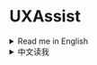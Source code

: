 # UXAssist

<details>
<summary>Read me in English</summary>

#### Some functions and patches for better user experience

## Usage

* Press `` Alt+`(BackQuote) `` to call up the config panel. You can change the shortcut on the panel.
* There are also buttons on title screen and planet minimap area to call up the config panel.
* Patches:
  + Strict hotkey dectection for build menu, thus building hotkeys(0~9, F1~F10, X, U) are not triggered while holding Ctrl/Alt/Shift.
  + Fix a bug that warning popup on `Veins Utilization` upgraded to level 8000+
  + Sort blueprint structures before saving, to reduce generated blueprint data size a little
  + Increase maximum count of Metadata Instantiations to 20000 (from 2000)
  + Increase capacity of player order queue to 128 (from 16)
  + Enable `Hide UI` function(`F11` by default) while on Star Map view
  + Append mod profile name to game window title, if using mod managers (`Thunderstore Mod Manager` or `r2modman`).
* Features:
  + General
    - Enable game window resize
    - Remember window position and size on last exit
    - Convert Peace-Mode saves to Combat-Mode on loading
    - Scale up mouse cursor
      - Note: This will enable software cursor mode, which may cause mouse movement lag on heavy load.
    - Mod manager profile based save folder
      - Save files are stored in `Save\<ProfileName>` folder.
      - Will use original save location if matching default profile name.
    - Mod manager profile based option
      - Option file is stored as `Options\<ProfileName>.xml`.
    - Logical Frame Rate
      - This will change game running speed, down to 0.1x slower and up to 10x faster.
      - A pair of shortcut keys (`-` and `+`) to change the logical frame rate by -0.5x and +0.5x.
      - Note:
        - High logical frame rate is not guaranteed to be stable, especially when factories are under heavy load.
        - This will not affect some game animations.
        - When set game speed in mod `Auxilaryfunction`, this feature will be disabled.
        - When mod `BulletTime` is installed, this feature will be hidden, but patch `BulletTime`'s speed control, to make its maximum speed 10x.
    - Set process priority
    - Set enabled CPU threads
    - Increase maximum count of Metadata Instantiations to 20000 (from 2000)
    - Increase capacity of player order queue to 128 (from 16)
    - Starmap view:
      - Add a star name filter, you can filter displayed star names by ores or planet types now.
      - Add a dropdown box to show all stars' distance and/or planet count.
  + Factory
    - Sunlight at night
    - Remove some build conditions
    - Remove build count and range limit
    - Larger area for upgrade and dismantle(30x30 at max)
    - Larger area for terraform(30x30 at max)
    - Off-grid building and stepped rotation
    - Cut conveyor belt
      - Press shortcut key to cut conveyor belt under cursor.
      - The default shortcut key is Alt+X, you can set it in system options panel.
    - Treat stack items as single in monitor components
    - Quick build and dismantle stacking labs/storages/tanks
    - Fast fill in to and take out from tanks
      - You can set multiplier for tanks' operation speed
      - This affects manually fill in to and/or take out from tanks, as well as transfer from upper to lower level.
    - Protect veins from exhaustion
      - By default, the vein amount is protected at 100, and oil speed is protected at 1.0/s, you can set them yourself in config file.
      - When reach the protection value, veins/oils steeps will not be mined/extracted any longer.
      - Close this function to resume mining and pumping, usually when you have enough level on `Veins Utilization`
    - Do not render factory entities (except belts and sorters)
      - This also makes players click though factory entities but belts and sorters
    - Drag building power poles in maximum connection range
    - Dismantle blueprint selected buildings
      - Press shortcut key in blueprint copy mode to dismantle selected buildings.
      - The default shortcut key is Ctrl+X, you can set it in system options panel.
    - Re-intialize planet (without reseting veins)
    - Quick dismantle all buildings (without drops)
    - Quick build Orbital Collectors
    - Belt signals for buy out dark fog items automatically
      - 6 belt signals are added to the signal panel, which can be used to buy out dark fog items automatically.
      - Generated items are stacked in 4 items.
      - Exchange ratio is following the original game design, aka:
        - 1 Metaverse = 20 Dark Fog Matrices
        - 1 Metaverse = 60 Engery Shards
        - 1 Metaverse = 30 Silicon-based Neurons
        - 1 Metaverse = 30 Negentropy Singularities
        - 1 Metaverse = 30 Matter Recombinators
        - 1 Metaverse = 10 Core Elements
    - Tweak building buffer
      - Factory recipe buffer formula: take the larger value between `Assembler buffer time multiplier(in seconds) * items needed per second` and `Assembler buffer minimum multiplier * items needed per recipe`
        - `Assembler buffer time multiplier(in seconds)`: Range 2-10, default is 4 (same as game)
        - `Assembler buffer minimum multiplier`: Range 2-10, default is 2 (same as game)
      - Matrix Lab assembly mode formula: Default buffer is `Buffer count for assembling in labs`, when using Self-evolution Lab, if recipe's original production time is not greater than 9 seconds, add `Extra buffer count for Self-evolution Labs` * (`Lab speed` - 1)
        - `Buffer count for assembling in labs`: Range 2-20, default is 6 (same as game)
        - `Extra buffer count for Self-evolution Labs`: Range 1-10, default is 3 (same as game)
      - `Buffer count for researching in labs`: Range 2-20, default is 10 (same as game)
      - `Ray Receiver Graviton Lens buffer count`: Range 1-20, default is 1 (game default is 20)
      - `Ejector Solar Sails buffer count`: Range 5-400 (step by 5), default is 20 (same as game)
      - `Silo Rockets buffer count`: Range 1-20, default is 20 (same as game)
  + Logistics
    - Enhanced control for logistic storage capacities
      - Logistic storage capacities are not scaled on upgrading `Logistics Carrier Capacity`, if they are not set to maximum capacity or already greater than maximum capacity.
      - You can use arrow keys to adjust logistic storage capacities gracefully.
    - Logistics Control Panel Improvement
      - Auto apply filter with item under mouse cursor while opening the panel
      - Quick-set item filter while right-clicking item icons in storage list on the panel
    - Allow overflow for Logistic Stations and Advanced Mining Machines
      - Allow overflow when trying to insert in-hand items
      - Allow `Enhanced control for logistic storage capacities` to exceed tech capacity limits
      - Remove logistic strorage capacity limit check on loading game
    - Real-time logistic stations info panel
    - Auto-config logistic stations
      - Auto-config buildings include: Logistics Distributor, PLS, ILS, Advanced Mining Machine
  + Player/Mecha
    - Unlimited interactive range
    - Enable player actions in globe view
    - Hide tips for soil piles changes
    - Enhanced count control for hand-make
    - Shortcut keys for showing stars' name
      - Add a shortcut key to always show all star names in starmap when holding, default is `Alt`
      - Add a shortcut key to toggle between three star name display states in starmap: `Original state`, `Show all names`, `Hide all names`, default is `Tab`, will restore to original state when closing starmap
    - Auto navigation on sailings
      - It keeps Icarus on course to the target planet
      - It will try to bypass any obstacles(planets, stars or dark-fog hives) on the way
      - Furthermore, you can set a shortcut key in the system options window, which is used to toggle `Auto-cruise` that enables flying to targeted planets fully automatically.
        - Auto-cruise will start when you select a planet as target
        - It will use warper to fly to the target planet if the planet is too far away, the range can be configured.
        - It will speed down when approaching the target planet, to avoid overshooting
  + Dyson Sphere
    - Stop ejectors when available nodes are all filled up
    - Construct only structure points but frames
    - Re-initialize Dyson Spheres
    - Quick dismantle Dyson Shells
    - Dyson Sphere "Auto Fast Build" speed multiplier
      - Note: this only applies to `Dyson Sphere "Auto Fast Build"` in sandbox mode
  + Tech
    - Restore upgrades of `Sorter Cargo Stacking` on panel
    - Set `Sorter Cargo Stacking` to unresearched state
    - Buy out techs with their prerequisites
      - This enables batch buying out techs with their prerequisites. Buy-out button is shown for all locked techs/upgrads.
  + Combat
    - Open Dark Fog Communicator anywhere

## Notes

* Please upgrade `BepInEx` 5.4.21 or later if using with [BlueprintTweaks](https://dsp.thunderstore.io/package/kremnev8/BlueprintTweaks/) to avoid possible conflicts.
  + You can download `BepInEx` [here](https://github.com/bepinex/bepinex/releases/latest)(choose x64 edition).
  + If using with r2modman, you can upgrade `BepInEx` by clicking `Settings` -> `Browse profile folder`, then extract downloaded zip to the folder and overwrite existing files.

## CREDITS

* [Dyson Sphere Program](https://store.steampowered.com/app/1366540): The great game
* [Multifunction_mod](https://github.com/blacksnipebiu/Multifunction_mod): Some cheat functions
* [LSTM](https://github.com/hetima/DSP_LSTM) & [PlanetFinder](https://github.com/hetima/DSP_PlanetFinder): UI implementations
* [OffGridConstruction](https://github.com/Velociraptor115-DSPModding/OffGridConstruction): Off-grid building & stepped rotation implementations
* [CruiseAssist](https://dsp.thunderstore.io/package/tanu/CruiseAssist/) and its extension [AutoPilot](https://dsp.thunderstore.io/package/tanu/AutoPilot/): `Auto navigation on sailings` and `Auto-cruise` implementations

</details>

<details>
<summary>中文读我</summary>

#### 一些提升用户体验的功能和补丁

## Bug反馈
* QQ群：372754090

## 使用说明

* 按 `` Alt+`(反引号) `` 键呼出主面板，可以在面板上修改快捷键。
* 标题界面和行星小地图旁也有按钮呼出主面板。
* 补丁：
  + 更严格的建造菜单热键检测，因此在按住Ctrl/Alt/Shift时不再会触发建造热键(0~9, F1~F10, X, U)
  + 修复了`矿物利用`升级到8000级以上时弹出警告的bug
  + 保存蓝图前对建筑进行排序，以减少生成的蓝图数据大小
  + 将元数据提取的最大数量增加到20000(原来为2000)
  + 将玩家指令队列的容量增加到128(原来为16)
  + 在星图视图中启用`隐藏UI`功能(默认按键为`F11`)
  + 如果使用mod管理器(`Thunderstore Mod Manager`或`r2modman`)启动游戏，在游戏窗口标题中追加mod配置档案名
* 功能：
  + 通用
    - 可调整游戏窗口大小(可最大化和拖动边框)
    - 记住上次退出时的窗口位置和大小
    - 在加载和平模式存档时将其转换为战斗模式
    - 放大鼠标指针
      - 注意：这将启用软件指针模式，可能会在CPU负载较重时导致鼠标移动延迟
    - 基于mod管理器配置档案名的存档文件夹
      - 存档文件会存储在`Save\<ProfileName>`文件夹中
      - 如果匹配默认配置档案名则使用原始存档位置
    - 基于mod管理器配置档案名的选项文件
      - 选项文件存储为`Options\<ProfileName>.xml`
    - 逻辑帧倍率
      - 这将改变游戏运行速度，最慢0.1倍，最快10倍
      - 设置了一对快捷键(`-`和`+`)，可以-/+0.5倍改变逻辑帧倍率
      - 注意：
        - 高逻辑帧倍率不能保证稳定性，特别是在工厂负载较重时
        - 这不会影响一些游戏动画
        - 当在`Auxilaryfunction`mod中设置游戏速度时，此功能将被禁用
        - 当安装了`BulletTime`mod时，此功能将被隐藏，但会对`BulletTime`的速度控制打补丁，使其最大速度变为10倍
    - 设置进程优先级
    - 设置使用的CPU线程
    - 将元数据提取的最大数量增加到20000(原来为2000)
    - 将玩家指令队列的容量增加到128(原来为16)
    - 星图：
      - 添加星系名过滤器，现在可以按矿物或行星类型过滤显示的星系名
      - 添加了一个下拉框用以切换显示所有星系的距离和/或行星数量
  + 工厂
    - 夜间日光灯
    - 移除部分不影响游戏逻辑的建造条件
    - 范围升级和拆除的最大区域扩大(最大30x30)
    - 范围铺设地基的最大区域扩大(最大30x30)
    - 脱离网格建造以及小角度旋转
    - 切割传送带
      - 按快捷键切割光标位置的传送带
      - 默认快捷键是Alt+X，可以在系统选项面板中设置
    - 在流速计中将堆叠物品视为单个物品
    - 快速建造和拆除堆叠研究站/储物仓/储液罐
    - 储液罐快速注入和抽取液体
      - 你可以设置储液罐操作速度的倍率
      - 影响手动注入和抽取，以及从储液罐上层传输到下层的速度
    - 保护矿脉不会耗尽
      - 默认矿脉数量保护在100，采油速保护在1.0/s，你可以在配置文件中自行设置。
      - 当达到保护值时，矿脉和油井将不再被开采。
      - 关闭此功能以恢复开采，一般是当你在`矿物利用`上有足够的等级时。
    - 不渲染工厂建筑实体(除了传送带和分拣器)
      - 这也使玩家可以点穿工厂实体直接点到传送带和分拣器
    - 拖动建造电线杆时自动使用最大连接距离间隔
    - 拆除蓝图选中的建筑
      - 在蓝图复制模式下按快捷键拆除选中的建筑
      - 默认快捷键是Ctrl+X，可以在系统选项面板中设置
    - 初始化本行星（不重置矿脉）
    - 快速拆除所有建筑（不掉落）
    - 快速建造轨道采集器
    - 用于自动购买黑雾物品的传送带信号
      - 在信号面板上添加了6个传送带信号，可以用于自动购买黑雾道具。
      - 生成的物品堆叠数为4。
      - 兑换比率遵循原始游戏设计，即：
        - 1个元宇宙 = 20个黑雾矩阵
        - 1个元宇宙 = 60个能量碎片
        - 1个元宇宙 = 30个硅基神经元
        - 1个元宇宙 = 30个负熵奇点
        - 1个元宇宙 = 30个物质重组器
        - 1个元宇宙 = 10个核心素
    - 调整建筑输入缓冲
      - 工厂配方计算公式，在`工厂配方缓冲时间倍率秒数x每秒需要的原料数量`和`工厂配方缓冲最小倍率x每生产一次配方需要的原料数量`中取更大的那个值
        - `工厂配方缓冲时间倍率(秒)`：范围2-10，默认为4(同游戏)
        - `工厂配方缓冲最小倍率`：范围2-10，默认为2(同游戏)
      - 研究站矩阵合成模式计算公式，默认缓存`研究站矩阵合成模式缓存数量`个，当使用自演化研究站时，如果配方的原始生产时间不大于9秒，则增加`自演化研究站矩阵额外缓冲数量`*(`研究站速度倍率`-1)
        - `研究站矩阵合成模式缓存数量`：范围2-20，默认为6(同游戏)
        - `自演化研究站矩阵额外缓冲数量`：范围1-10，默认为3(同游戏)
      - `研究站科研模式缓存数量`：范围2-20，默认为10(同游戏)
      - `射线接收器透镜缓冲数量`：范围1-20，默认为1(游戏默认为20)
      - `弹射太阳帆缓冲区数量`：范围5-400（步进值为5），默认值为20（与游戏相同）
      - `发射井火箭缓冲区数量`：范围1-20，默认值为20（与游戏相同）
  + 物流
    - 物流塔存储数量限制控制改进
      - 当升级`运输机舱扩容`时，不会对各种物流塔的存储限制按比例提升，除非设置为最大允许容量或者已经超过升级后的最大容量。
      - 你可以使用方向键微调物流塔存储限制
    - 物流控制面板改进
      - 打开面板时自动将鼠标指向物品设为筛选条件
      - 在控制面板物流塔列表中右键点击物品图标快速设置为筛选条件
    - 允许物流塔和大型采矿机物品溢出
      - 当尝试塞入手中物品时允许溢出
      - 允许`物流塔存储数量限制控制改进`超过科技容量限制
      - 在加载游戏时移除物流塔容量限制检查
    - 物流运输站实时信息面板
      - 注意：如果你启用了`Auxilaryfunction`中的`展示物流站信息`，此功能将被隐藏
    - 自动配置物流站
      - 自动配置的建筑包括：物流配送器、行星物流站、星际物流站、高级采矿机
  + 玩家/机甲
    - 无限交互距离
    - 移除建造数量和范围限制
    - 在行星视图中允许玩家操作
    - 隐藏沙土数量变动的提示
    - 手动制造物品的数量控制改进
    - 启用显示所有星系名称的快捷键
      - 新增一个快捷键，按住后始终在星图显示所有星系名称，默认为`Alt`
      - 新增一个快捷键，在星图视图切换三种星系名称显示状态：`原始显示状态`，`显示所有名称`，`隐藏所有名称`，默认为`Tab`，关闭星图时会恢复到原始状态
    - 航行时自动导航
      - 它会保持伊卡洛斯飞向目标星球
      - 它会尝试绕过途中的任何障碍物(行星、恒星或黑雾巢穴)
      - 此外，可以在系统选项窗口中设置快捷键，用于切换`自动巡航`，实现完全自动化的飞行至目标星球。
        - 当你选择目标星球后，自动巡航就会开始
        - 如果目标星球距离过远会自动使用曲速(超过5AU)，你可以在面板上更改这个值。
        - 它会在接近目标星球时减速，以避免发生越过目标的情况
  + 戴森球
    - 可用节点全部造完时停止弹射
    - 只建造节点不建造框架
    - 初始化戴森球
    - 快速拆除戴森壳
    - 戴森球自动快速建造速度倍率
      - 注意：这仅适用于沙盒模式下的`戴森球自动快速建造`功能
  + 科研
    - 在升级面板上恢复`分拣器货物堆叠`的升级
    - 将`分拣器货物堆叠`设为未研究状态
    - 买断科技也同时买断所有前置科技
      - 这使得可以批量买断科技及其所有前置科技。所有未解锁的科技/升级都会显示买断按钮。
  + 战斗
    - 在任意位置打开黑雾通讯器

## 注意事项

* 如果和[BlueprintTweaks](https://dsp.thunderstore.io/package/kremnev8/BlueprintTweaks/)一起使用，请升级`BepInEx`到5.4.21或更高版本，以避免可能的冲突。
  + 你可以在[这里](https://github.com/bepinex/bepinex/releases/latest)（选择x64版本）下载`BepInEx`。
  + 如果使用r2modman，你可以点击`Settings` -> `Browse profile folder`，然后将下载的zip解压到该文件夹并覆盖现有文件。

## 鸣谢

* [戴森球计划](https://store.steampowered.com/app/1366540): 伟大的游戏
* [BepInEx](https://bepinex.dev/): 基础模组框架
* [LSTM](https://github.com/hetima/DSP_LSTM) & [PlanetFinder](https://github.com/hetima/DSP_PlanetFinder): UI实现
* [OffGridConstruction](https://github.com/Velociraptor115-DSPModding/OffGridConstruction): 脱离网格建造以及小角度旋转的实现
* [CruiseAssist](https://dsp.thunderstore.io/package/tanu/CruiseAssist/)及其扩展[AutoPilot](https://dsp.thunderstore.io/package/tanu/AutoPilot/): `航行时自动导航`和`自动巡航`的实现

</details>
